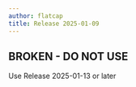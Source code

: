 ```yaml
---
author: flatcap
title: Release 2025-01-09
---
```


## BROKEN - DO NOT USE

Use Release 2025-01-13 or later


